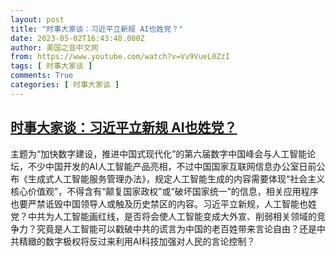 ```yaml
---
layout: post
title: "时事大家谈：习近平立新规 AI也姓党？"
date: 2023-05-02T16:43:48.000Z
author: 美国之音中文网
from: https://www.youtube.com/watch?v=Vv9VueL0ZzI
tags: [ 时事大家谈 ]
comments: True
categories: [ 时事大家谈 ]
---
```

<!--1683045828000-->
[时事大家谈：习近平立新规 AI也姓党？](https://www.youtube.com/watch?v=Vv9VueL0ZzI)
------

<div>
主题为“加快数字建设，推进中国式现代化”的第六届数字中国峰会与人工智能论坛，不少中国开发的AI人工智能产品亮相，不过中国国家互联网信息办公室日前公布《生成式人工智能服务管理办法》，规定人工智能生成的内容需要体现“社会主义核心价值观”，不得含有“颠复国家政权”或“破坏国家统一”的信息，相关应用程序也要严禁诋毁中国领导人或触及历史禁区的内容。习近平立新规，人工智能也姓党？中共为人工智能画红线，是否将会使人工智能变成大外宣、削弱相关领域的竞争力？究竟是人工智能可以戳破中共的谎言为中国的老百姓带来言论自由？还是中共精緻的数字极权将反过来利用AI科技加强对人民的言论控制？
</div>
